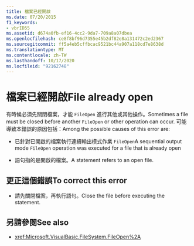 ```yaml
---
title: 檔案已經開啟
ms.date: 07/20/2015
f1_keywords:
- vbrID55
ms.assetid: d674a0fb-ef16-4cc2-9da7-709a8a07dbea
ms.openlocfilehash: ce8f8bf96d7355e45b2df82e8a131472c2ed2367
ms.sourcegitcommit: ff5a4eb5cffbcac9521bc44a907a118cd7e8638d
ms.translationtype: MT
ms.contentlocale: zh-TW
ms.lasthandoff: 10/17/2020
ms.locfileid: "92162748"
---
```

# <a name="file-already-open"></a><span data-ttu-id="cbaae-102">檔案已經開啟</span><span class="sxs-lookup"><span data-stu-id="cbaae-102">File already open</span></span>

<span data-ttu-id="cbaae-103">有時候必須先關閉檔案，才能 `FileOpen` 進行其他或其他操作。</span><span class="sxs-lookup"><span data-stu-id="cbaae-103">Sometimes a file must be closed before another `FileOpen` or other operation can occur.</span></span> <span data-ttu-id="cbaae-104">可能導致本錯誤的原因包括：</span><span class="sxs-lookup"><span data-stu-id="cbaae-104">Among the possible causes of this error are:</span></span>

- <span data-ttu-id="cbaae-105">已針對已開啟的檔案執行連續輸出模式作業 `FileOpen`</span><span class="sxs-lookup"><span data-stu-id="cbaae-105">A sequential output mode `FileOpen` operation was executed for a file that is already open</span></span>

- <span data-ttu-id="cbaae-106">語句指的是開啟的檔案。</span><span class="sxs-lookup"><span data-stu-id="cbaae-106">A statement refers to an open file.</span></span>

## <a name="to-correct-this-error"></a><span data-ttu-id="cbaae-107">更正這個錯誤</span><span class="sxs-lookup"><span data-stu-id="cbaae-107">To correct this error</span></span>

- <span data-ttu-id="cbaae-108">請先關閉檔案，再執行語句。</span><span class="sxs-lookup"><span data-stu-id="cbaae-108">Close the file before executing the statement.</span></span>

## <a name="see-also"></a><span data-ttu-id="cbaae-109">另請參閱</span><span class="sxs-lookup"><span data-stu-id="cbaae-109">See also</span></span>

- <xref:Microsoft.VisualBasic.FileSystem.FileOpen%2A>
